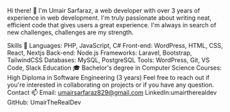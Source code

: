 Hi there! 👋
I'm Umair Sarfaraz, a web developer with over 3 years of experience in web development. I'm truly passionate about writing neat, efficient code that gives users a great experience. I'm always in search of new challenges, challenges are my strength.

Skills 🚀
Languages: PHP, JavaScript, C#
Front-end: WordPress, HTML, CSS, React, Nextjs
Back-end: Node.js
Frameworks: Laravel, Bootstrap, TailwindCSS
Databases: MySQL, PostgreSQL
Tools: WordPress, Git, VS Code, Slack
Education 🎓
Bachelor's degree in Computer Science
Courses: High Diploma in Software Engineering (3 years)
Feel free to reach out if you're interested in collaborating on projects or if you have any question.
Contact 📫
Email: umairsarfaraz829@gmail.com
LinkedIn:umairtherealdev
GitHub: UmairTheRealDev
